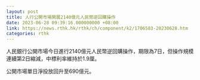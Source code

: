 ```yaml
---
layout: post
title: 人行公開市場開展2140億元人民幣逆回購操作
date: 2023-06-28 09:39:16.000000000 +08:00
link: https://news.rthk.hk/rthk/ch/component/k2/1706583-20230628.htm
categories: rthk
---
```


人民銀行公開市場今日進行2140億元人民幣逆回購操作，期限為7日，但操作規模連續第2日縮減，中標利率維持於1.9厘。

公開市場單日淨投放回升至690億元。
